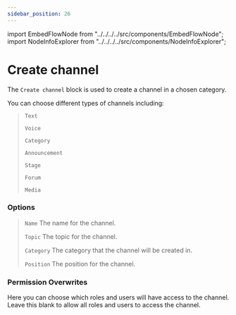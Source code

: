 ```yaml
---
sidebar_position: 26
---
```


import EmbedFlowNode from "../../../../src/components/EmbedFlowNode";
import NodeInfoExplorer from "../../../../src/components/NodeInfoExplorer";

# Create channel

<EmbedFlowNode type="action_channel_create" />

The `Create channel` block is used to create a channel in a chosen category.

You can choose different types of channels including:

> `Text`
>
> `Voice`
>
> `Category`
>
> `Announcement`
>
> `Stage`
>
> `Forum`
>
> `Media`

### Options

> `Name` The name for the channel.
>
> `Topic` The topic for the channel.
>
> `Category` The category that the channel will be created in.
>
> `Position` The position for the channel.

### Permission Overwrites

Here you can choose which roles and users will have access to the channel. Leave this blank to allow all roles and users to access the channel.

<NodeInfoExplorer type="action_channel_create" />
